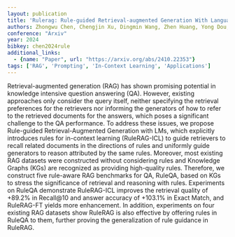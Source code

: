 ```yaml
---
layout: publication
title: 'Rulerag: Rule-guided Retrieval-augmented Generation With Language Models For Question Answering'
authors: Zhongwu Chen, Chengjin Xu, Dingmin Wang, Zhen Huang, Yong Dou, Xuhui Jiang, Jian Guo
conference: "Arxiv"
year: 2024
bibkey: chen2024rule
additional_links:
  - {name: "Paper", url: "https://arxiv.org/abs/2410.22353"}
tags: ['RAG', 'Prompting', 'In-Context Learning', 'Applications']
---
```

Retrieval-augmented generation (RAG) has shown promising potential in
knowledge intensive question answering (QA). However, existing approaches only
consider the query itself, neither specifying the retrieval preferences for the
retrievers nor informing the generators of how to refer to the retrieved
documents for the answers, which poses a significant challenge to the QA
performance. To address these issues, we propose Rule-guided
Retrieval-Augmented Generation with LMs, which explicitly introduces rules for
in-context learning (RuleRAG-ICL) to guide retrievers to recall related
documents in the directions of rules and uniformly guide generators to reason
attributed by the same rules. Moreover, most existing RAG datasets were
constructed without considering rules and Knowledge Graphs (KGs) are recognized
as providing high-quality rules. Therefore, we construct five rule-aware RAG
benchmarks for QA, RuleQA, based on KGs to stress the significance of retrieval
and reasoning with rules. Experiments on RuleQA demonstrate RuleRAG-ICL
improves the retrieval quality of +89.2% in Recall@10 and answer accuracy of
+103.1% in Exact Match, and RuleRAG-FT yields more enhancement. In addition,
experiments on four existing RAG datasets show RuleRAG is also effective by
offering rules in RuleQA to them, further proving the generalization of rule
guidance in RuleRAG.
